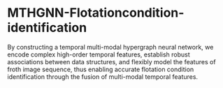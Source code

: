 # MTHGNN-Flotationcondition-identification
By constructing a temporal multi-modal hypergraph neural network, we encode complex high-order temporal features, establish robust associations between data structures, and flexibly model the features of froth image sequence, thus enabling accurate flotation condition identification through the fusion of multi-modal temporal features. 
